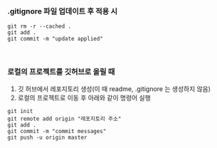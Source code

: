 ### .gitignore 파일 업데이트 후 적용 시
~~~
git rm -r --cached .
git add .
git commit -m "update applied"
~~~
</br>

### 로컬의 프로젝트를 깃허브로 올릴 때
1. 깃 허브에서 레포지토리 생성(이 때 readme, .gitignore 는 생성하지 않음)
2. 로컬의 프로젝트로 이동 후 아래와 같이 명령어 실행
~~~
git init
git remote add origin "레포지토리 주소"
git add .
git commit -m "commit messages"
git push -u origin master
~~~
